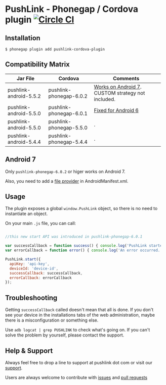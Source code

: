 # PushLink - Phonegap / Cordova plugin [![Circle CI](https://circleci.com/gh/pushlink/pushlink-phonegap/tree/master.svg?style=svg&circle-token=bb31d76d18c780f6594f35a72d0a3e586914f176)](https://circleci.com/gh/pushlink/pushlink-phonegap/tree/master)

## Installation

```
$ phonegap plugin add pushlink-cordova-plugin
```

## Compatibility Matrix

| Jar File | Cordova| Comments|
| ------------- | ------------- | ------------- |
| pushlink-android-5.5.2 | pushlink-phonegap-6.0.2 | [Works on Android 7](https://www.pushlink.com/docs.xhtml#android7). CUSTOM strategy not included. |
| pushlink-android-5.5.0 | pushlink-phonegap-6.0.1 | [Fixed for Android 6](https://github.com/pushlink/pushlink-phonegap/issues/10) |
| pushlink-android-5.5.0 | pushlink-phonegap-5.5.0 | . |
| pushlink-android-5.4.4 | pushlink-phonegap-5.4.4 | . | 

## Android 7

Only `pushlink-phonegap-6.0.2` or higer works on Android 7. 

Also, you need to add a [file provider](https://www.pushlink.com/docs.xhtml#android7) in AndroidManifest.xml.

## Usage

The plugin exposes a global `window.PushLink` object, so there is no need to instantiate an object.

On your main `.js` file, you can call:

```javascript

//this new start API was introduced in pushlink-phonegap-6.0.1

var successCallback = function success() { console.log('PushLink started successfully'); };
var errorCallback = function error() { console.log('An error occurred.'); };

PushLink.start({
  apiKey: 'api-key',
  deviceId: 'device-id',
  successCallback: successCallback,
  errorCallback: errorCallback
});

```

## Troubleshooting

Getting `successCallback` called doesn't mean that all is done. If you don't see your device in the installations tabs of the web administration, maybe there is a misconfiguration or something else.

Use `adb logcat | grep PUSHLINK` to check what's going on. If you can't solve the problem by yourself, please contact the support.

## Help & Support

Always feel free to drop a line to support at pushlink dot com or visit our [support](https://www.pushlink.com/support.xhtml).

Users are always welcome to contribute with [issues](https://github.com/pushlink/pushlink-phonegap/issues) and [pull requests](https://github.com/pushlink/pushlink-phonegap/pulls)

